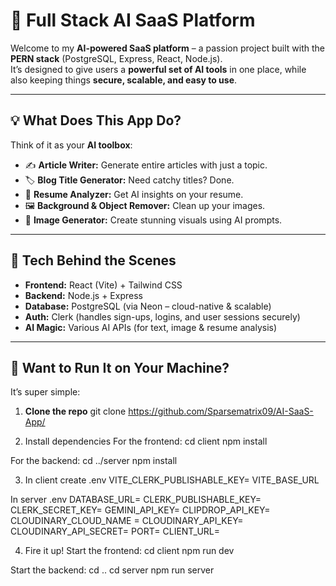 # 🤖 Full Stack AI SaaS Platform

Welcome to my **AI-powered SaaS platform** – a passion project built with the **PERN stack** (PostgreSQL, Express, React, Node.js).  
It’s designed to give users a **powerful set of AI tools** in one place, while also keeping things **secure, scalable, and easy to use**.

---

## 💡 What Does This App Do?

Think of it as your **AI toolbox**:
- ✍ **Article Writer:** Generate entire articles with just a topic.  
- 🏷 **Blog Title Generator:** Need catchy titles? Done.  
- 📄 **Resume Analyzer:** Get AI insights on your resume.  
- 🖼 **Background & Object Remover:** Clean up your images.  
- 🎨 **Image Generator:** Create stunning visuals using AI prompts.  

---

## 🧰 Tech Behind the Scenes
- **Frontend:** React (Vite) + Tailwind CSS  
- **Backend:** Node.js + Express  
- **Database:** PostgreSQL (via Neon – cloud-native & scalable)  
- **Auth:** Clerk (handles sign-ups, logins, and user sessions securely)  
- **AI Magic:** Various AI APIs (for text, image & resume analysis)

---

## 🚀 Want to Run It on Your Machine?

It’s super simple:

1. **Clone the repo**
git clone <https://github.com/Sparsematrix09/AI-SaaS-App/>

3. Install dependencies
For the frontend:
cd client
npm install

For the backend:
cd ../server
npm install


3. In client create .env
VITE_CLERK_PUBLISHABLE_KEY=
VITE_BASE_URL

In server .env
DATABASE_URL=
CLERK_PUBLISHABLE_KEY=
CLERK_SECRET_KEY=
GEMINI_API_KEY=
CLIPDROP_API_KEY=
CLOUDINARY_CLOUD_NAME =
CLOUDINARY_API_KEY=
CLOUDINARY_API_SECRET=
PORT=
CLIENT_URL=

4. Fire it up!
Start the frontend:
cd client
npm run dev


Start the backend:
cd ..
cd server
npm run server



